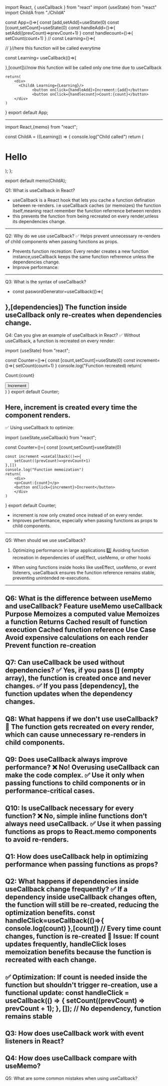 import React, { useCallback } from "react"
import {useState} from "react"
import ChildA from "./ChildA"

const App=()=>{
    const [add,setAdd]=useState(0)
    const [count,setCount]=useState(0)
    const handleAdd=()=>{
           setAdd((prevCount)=>prevCount+1)
    }
    const handlecount=()=>{
      setCount(count+1)
    }
  //  const Learning=()=>{

  //  }//here this function will be called everytime

 const Learning= useCallback(()=>{

  },[count])//now this function will be called only one time due to useCallback
 
    return(
        <div>
          <ChildA Learning={Learning}/>
                <button onClick={handleAdd}>Increment:{add}</button>
                <button onClick={handlecount}>Count:{count}</button>
        </div>
    )
}
export default App;

-------------------------------------------
import React,{memo} from "react";

const ChildA = ({Learning}) => {
    console.log("Child called")
    return (
    <h1>Hello</h1>
    );
};

export default memo(ChildA);




Q1: What is useCallback in React?
- useCallback is a React hook that lets you cache a function defination between re-renders.
i:e useCallback caches (or memoizes) the function itself,meaning react remember the function referrence between renders
- this prevents the function from being recreated on every render,unless its dependencies change.
---------------------------------------------------------------------------------------------------

Q2: Why do we use useCallback?
✅ Helps prevent unnecessary re-renders of child components when passing functions as props.
- Prevents function recreation: Every render creates a new function instance,useCallback keeps the same function refrerence unless the dependencies change.
- Improve performance: 
------------------------------------------------------------------------------------------------------

Q3: What is the syntax of useCallback?

- const paswordGenerator=useCallback(()=>{

},[dependencies])
The function inside useCallback only re-creates when dependencies change.
----------------------------------------------------------------------------------

Q4: Can you give an example of useCallback in React?
✅ Without useCallback, a function is recreated on every render:

import {useState} from "react";

const Counter=()=>{
    const [count,setCount]=useState(0)
    const increment=()=>{
        setCount(count+1)
    }
    console.log("Function recreated)
    return(
        <div>
        <p>Count:{count}</p>
        <button onClick={increment}>Increment</button>
        </div>
    )
}
export default Counter;

Here, increment is created every time the component renders.
--------------------------------

✅ Using useCallback to optimize:

import {useState,useCallback} from "react";

const Counter=()={
    const [count,setCount]=useState(0)

    const increment =useCallback(()=>{
        setCount((prevCount)=>prevCount+1)
    },[])
    console.log("Function memoization")
    return(
        <div>
        <p>Count:{count}</p>
        <button onClick={increment}>Increent</button>
        </div>
    )
}
export default Counter;

- increment is now only created once instead of on every render.
- Improves performance, especially when passing functions as props to child components.
-------------------------------------------------------------------------------------------------
Q5: When should we use useCallback?
1.  Optimizing performance in large applications
2️⃣ Avoiding function recreation in dependencies of useEffect, useMemo, or other hooks
- When using functions inside hooks like useEffect, useMemo, or event listeners, useCallback ensures the function reference remains stable, preventing unintended re-executions.
-------------------------------------------------------------------------------------------------------------
Q6: What is the difference between useMemo and useCallback?
Feature	                 useMemo	                            useCallback
Purpose          	Memoizes a computed value               	Memoizes a function
Returns           	Cached result of function execution	         Cached function reference
Use Case	Avoid expensive calculations on each render	          Prevent function re-creation
----------------------------------------------------------------------------------------------------------------------------
Q7: Can useCallback be used without dependencies?
✅ Yes, if you pass [] (empty array), the function is created once and never changes.
✅ If you pass [dependency], the function updates when the dependency changes.
--------------------------------------------------------------------------------------------
Q8: What happens if we don't use useCallback?
🚨 The function gets recreated on every render, which can cause unnecessary re-renders in child components.
----------------------------------------------------------------------------------------------------------------
Q9: Does useCallback always improve performance?
❌ No! Overusing useCallback can make the code complex.
✅ Use it only when passing functions to child components or in performance-critical cases.
----------------------------------------------------------------------------------------------------
Q10: Is useCallback necessary for every function?
❌ No, simple inline functions don’t always need useCallback.
✅ Use it when passing functions as props to React.memo components to avoid re-renders.
---------------------------------------------------------------------------------------------
Q1: How does useCallback help in optimizing performance when passing functions as props?
-----------------------------------------------------------------------------------------------
Q2: What happens if dependencies inside useCallback change frequently?
✅ If a dependency inside useCallback changes often, the function will still be re-created, reducing the optimization benefits.
const handleClick=useCallback(()=>{
    console.log(count)
},[count]) // Every time count changes, function is re-created
🔴 Issue: If count updates frequently, handleClick loses memoization benefits because the function is recreated with each change.
------------------------
✅ Optimization: If count is needed inside the function but shouldn't trigger re-creation, use a functional update:
const handleClick = useCallback(() => {
    setCount((prevCount) => prevCount + 1);
}, []); // No dependency, function remains stable
----------------------------------------------------------------------------------------------------------------
Q3: How does useCallback work with event listeners in React?
---------------------------------------------------------------------------------------------------------------
Q4: How does useCallback compare with useMemo?
--------------------------------------------------------------------------------------------------------------
Q5: What are some common mistakes when using useCallback?
